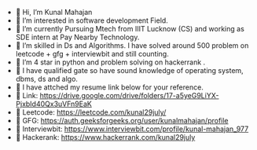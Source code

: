 - 👋 Hi, I’m Kunal Mahajan
- 👀 I’m interested in software development Field.
- 🌱 I’m currently Pursuing Mtech from IIIT Lucknow (CS) and working as SDE intern at Pay Nearby Technology.
- 💞️ I’m skilled in Ds and Algorithms. I have solved around 500 problem on leetcode + gfg + interviewbit and still counting.
- 💞️ I’m 4 star in python and problem solving on hackerrank .
- 💞️ I have qualified gate so have sound knowledge of operating system, dbms, ds and algo.
- 👀 I have attched my resume link below for your reference.
- 👀 Link: https://drive.google.com/drive/folders/17-a5yeG9LiYX-PjxbId40Qx3uVFn9EaK
- 👀 Leetcode: https://leetcode.com/kunal29july/
- 👀 GFG: https://auth.geeksforgeeks.org/user/kunalmahajan/profile
- 👀 Interviewbit: https://www.interviewbit.com/profile/kunal-mahajan_977
- 👀 Hackerank: https://www.hackerrank.com/kunal29july

      

<!---
kunal29july/kunal29july is a ✨ special ✨ repository because its `README.md` (this file) appears on your GitHub profile.
You can click the Preview link to take a look at your changes.
--->
